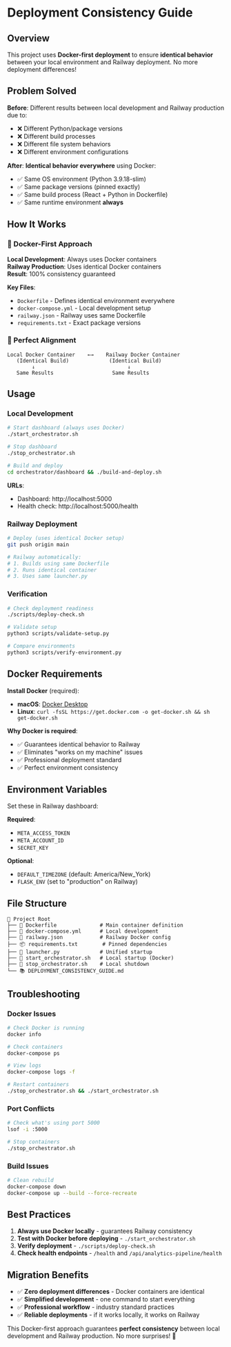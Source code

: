# Deployment Consistency Guide

## Overview

This project uses **Docker-first deployment** to ensure **identical behavior** between your local environment and Railway deployment. No more deployment differences!

## Problem Solved

**Before**: Different results between local development and Railway production due to:
- ❌ Different Python/package versions
- ❌ Different build processes  
- ❌ Different file system behaviors
- ❌ Different environment configurations

**After**: **Identical behavior everywhere** using Docker:
- ✅ Same OS environment (Python 3.9.18-slim)
- ✅ Same package versions (pinned exactly)
- ✅ Same build process (React + Python in Dockerfile)
- ✅ Same runtime environment **always**

## How It Works

### 🐳 Docker-First Approach

**Local Development**: Always uses Docker containers  
**Railway Production**: Uses identical Docker containers  
**Result**: 100% consistency guaranteed

**Key Files**:
- `Dockerfile` - Defines identical environment everywhere
- `docker-compose.yml` - Local development setup
- `railway.json` - Railway uses same Dockerfile
- `requirements.txt` - Exact package versions

### 🎯 Perfect Alignment

```
Local Docker Container    ←→    Railway Docker Container
   (Identical Build)             (Identical Build)
        ↓                              ↓
   Same Results                   Same Results
```

## Usage

### Local Development

```bash
# Start dashboard (always uses Docker)
./start_orchestrator.sh

# Stop dashboard
./stop_orchestrator.sh

# Build and deploy
cd orchestrator/dashboard && ./build-and-deploy.sh
```

**URLs**:
- Dashboard: http://localhost:5000
- Health check: http://localhost:5000/health

### Railway Deployment

```bash
# Deploy (uses identical Docker setup)
git push origin main

# Railway automatically:
# 1. Builds using same Dockerfile
# 2. Runs identical container
# 3. Uses same launcher.py
```

### Verification

```bash
# Check deployment readiness
./scripts/deploy-check.sh

# Validate setup
python3 scripts/validate-setup.py

# Compare environments
python3 scripts/verify-environment.py
```

## Docker Requirements

**Install Docker** (required):
- **macOS**: [Docker Desktop](https://www.docker.com/products/docker-desktop)
- **Linux**: `curl -fsSL https://get.docker.com -o get-docker.sh && sh get-docker.sh`

**Why Docker is required**:
- ✅ Guarantees identical behavior to Railway
- ✅ Eliminates "works on my machine" issues
- ✅ Professional deployment standard
- ✅ Perfect environment consistency

## Environment Variables

Set these in Railway dashboard:

**Required**:
- `META_ACCESS_TOKEN`
- `META_ACCOUNT_ID` 
- `SECRET_KEY`

**Optional**:
- `DEFAULT_TIMEZONE` (default: America/New_York)
- `FLASK_ENV` (set to "production" on Railway)

## File Structure

```
📁 Project Root
├── 🐳 Dockerfile              # Main container definition
├── 🐳 docker-compose.yml      # Local development
├── 🚂 railway.json            # Railway Docker config
├── 📦 requirements.txt        # Pinned dependencies
├── 🚀 launcher.py             # Unified startup
├── 🔧 start_orchestrator.sh   # Local startup (Docker)
├── 🛑 stop_orchestrator.sh    # Local shutdown
└── 📚 DEPLOYMENT_CONSISTENCY_GUIDE.md
```

## Troubleshooting

### Docker Issues

```bash
# Check Docker is running
docker info

# Check containers
docker-compose ps

# View logs
docker-compose logs -f

# Restart containers
./stop_orchestrator.sh && ./start_orchestrator.sh
```

### Port Conflicts

```bash
# Check what's using port 5000
lsof -i :5000

# Stop containers
./stop_orchestrator.sh
```

### Build Issues

```bash
# Clean rebuild
docker-compose down
docker-compose up --build --force-recreate
```

## Best Practices

1. **Always use Docker locally** - guarantees Railway consistency
2. **Test with Docker before deploying** - `./start_orchestrator.sh`
3. **Verify deployment** - `./scripts/deploy-check.sh`
4. **Check health endpoints** - `/health` and `/api/analytics-pipeline/health`

## Migration Benefits

- ✅ **Zero deployment differences** - Docker containers are identical
- ✅ **Simplified development** - one command to start everything
- ✅ **Professional workflow** - industry standard practices
- ✅ **Reliable deployments** - if it works locally, it works on Railway

This Docker-first approach guarantees **perfect consistency** between local development and Railway production. No more surprises! 🎉 